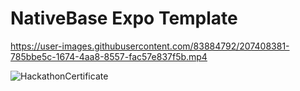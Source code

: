 


# NativeBase Expo Template




https://user-images.githubusercontent.com/83884792/207408381-785bbe5c-1674-4aa8-8557-fac57e837f5b.mp4





![HackathonCertificate](https://user-images.githubusercontent.com/83884792/207400519-20f2d1b7-db00-4a97-9ec3-e978d2e33a51.png)







